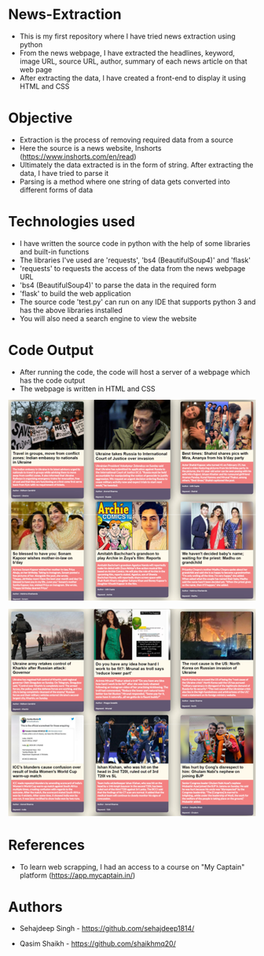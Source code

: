 # News-Extraction

- This is my first repository where I have tried news extraction using python
- From the news webpage, I have extracted the headlines, keyword, image URL, source URL, author, summary of each news article on that web page
- After extracting the data, I have created a front-end to display it using HTML and CSS

# Objective

- Extraction is the process of removing required data from a source
- Here the source is a news website, Inshorts (https://www.inshorts.com/en/read)
- Ultimately the data extracted is in the form of string. After extracting the data, I have tried to parse it
- Parsing is a method where one string of data gets converted into different forms of data

# Technologies used

- I have written the source code in python with the help of some libraries and built-in functions
- The libraries I've used are 'requests', 'bs4 (BeautifulSoup4)' and 'flask'
- 'requests' to requests the access of the data from the news webpage URL
- 'bs4 (BeautifulSoup4)' to parse the data in the required form
- 'flask' to build the web application
- The source code 'test.py' can run on any IDE that supports python 3 and has the above libraries installed
- You will also need a search engine to view the website

# Code Output

- After running the code, the code will host a server of a webpage which has the code output
- The webpage is written in HTML and CSS

![Screenshot 1](<./screenshots/Screenshot%20(4).png>)

![Screenshot 1](<./screenshots/Screenshot%20(5).png>)

# References

- To learn web scrapping, I had an access to a course on "My Captain" platform (https://app.mycaptain.in/)

# Authors

- Sehajdeep Singh - https://github.com/sehajdeep1814/

- Qasim Shaikh - https://github.com/shaikhmq20/
